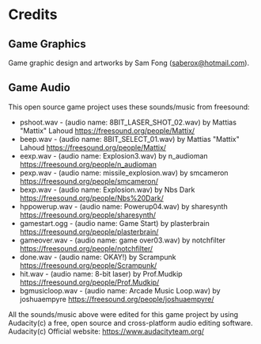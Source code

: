 # Credits

## Game Graphics
Game graphic design and artworks by Sam Fong (saberox@hotmail.com).

## Game Audio
This open source game project uses these sounds/music from freesound:
* pshoot.wav       - (audio name: 8BIT_LASER_SHOT_02.wav)   by  Mattias "Mattix" Lahoud     https://freesound.org/people/Mattix/
* beep.wav         - (audio name: 8BIT_SELECT_01.wav)       by  Mattias "Mattix" Lahoud     https://freesound.org/people/Mattix/
* eexp.wav         - (audio name: Explosion3.wav)           by  n_audioman                  https://freesound.org/people/n_audioman
* pexp.wav         - (audio name: missile_explosion.wav)    by  smcameron                   https://freesound.org/people/smcameron/
* bexp.wav         - (audio name: Explosion.wav)            by  Nbs Dark                    https://freesound.org/people/Nbs%20Dark/
* hppowerup.wav    - (audio name: Powerup04.wav)            by  sharesynth                  https://freesound.org/people/sharesynth/
* gamestart.ogg    - (audio name: Game Start)               by  plasterbrain                https://freesound.org/people/plasterbrain/
* gameover.wav     - (audio name: game over03.wav)          by  notchfilter                 https://freesound.org/people/notchfilter/
* done.wav         - (audio name: OKAY!)                    by  Scrampunk                   https://freesound.org/people/Scrampunk/
* hit.wav          - (audio name: 8-bit laser)              by  Prof.Mudkip                 https://freesound.org/people/Prof.Mudkip/
* bgmusicloop.wav  - (audio name: Arcade Music Loop.wav)    by  joshuaempyre                https://freesound.org/people/joshuaempyre/

All the sounds/music above were edited for this game project by using Audacity(c) a free, open source and cross-platform audio editing software.  
Audacity(c) Official website: https://www.audacityteam.org/
